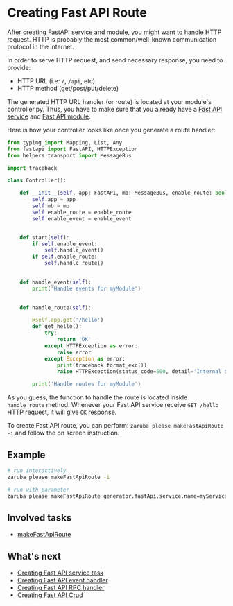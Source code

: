 # Creating Fast API Route

After creating FastAPI service and module, you might want to handle HTTP request. HTTP is probably the most common/well-known communication protocol in the internet.

In order to serve HTTP request, and send necessary response, you need to provide:

* HTTP URL (i.e: `/`, `/api`, etc)
* HTTP method (get/post/put/delete)

The generated HTTP URL handler (or route) is located at your module's controller.py.
Thus, you have to make sure that you already have a [Fast API service](creating-fast-api-service.md) and [Fast API module](creating-fast-api-module.md).

Here is how your controller looks like once you generate a route handler:

```python
from typing import Mapping, List, Any
from fastapi import FastAPI, HTTPException
from helpers.transport import MessageBus

import traceback

class Controller():

    def __init__(self, app: FastAPI, mb: MessageBus, enable_route: bool, enable_event: bool):
        self.app = app
        self.mb = mb
        self.enable_route = enable_route
        self.enable_event = enable_event


    def start(self):
        if self.enable_event:
            self.handle_event()
        if self.enable_route:
            self.handle_route()
    

    def handle_event(self):
        print('Handle events for myModule')
    

    def handle_route(self):

        @self.app.get('/hello')
        def get_hello():
            try:
                return 'OK'
            except HTTPException as error:
                raise error
            except Exception as error:
                print(traceback.format_exc()) 
                raise HTTPException(status_code=500, detail='Internal Server Error')

        print('Handle routes for myModule')
```

As you guess, the function to handle the route is located inside `handle_route` method. Whenever your Fast API service receive `GET /hello` HTTP request, it will give `OK` response.

To create Fast API route, you can perform: `zaruba please makeFastApiRoute -i` and follow the on screen instruction.

## Example

```sh
# run interactively
zaruba please makeFastApiRoute -i

# run with parameter
zaruba please makeFastApiRoute generator.fastApi.service.name=myService generator.fastApi.module.name=myModule generator.fastApi.httpMethod=get generator.fastApi.url='/hello'
```


## Involved tasks

* [makeFastApiRoute](tasks/makeFastApiRoute.md)


## What's next

* [Creating Fast API service task](creating-fast-api-service-task.md)
* [Creating Fast API event handler](creating-fast-api-event-handler.md)
* [Creating Fast API RPC handler](creating-fast-api-rpc-handler.md)
* [Creating Fast API Crud](creating-fast-api-crud.md)